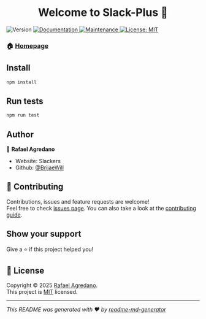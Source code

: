 <h1 align="center">Welcome to Slack-Plus 👋</h1>
<p>
  <img alt="Version" src="https://img.shields.io/badge/version-1.0.0-blue.svg?cacheSeconds=2592000" />
  <a href="https://github.com/BrijaeWill/Slack-Plus#readme" target="_blank">
    <img alt="Documentation" src="https://img.shields.io/badge/documentation-yes-brightgreen.svg" />
  </a>
  <a href="https://github.com/BrijaeWill/Slack-Plus/graphs/commit-activity" target="_blank">
    <img alt="Maintenance" src="https://img.shields.io/badge/Maintained%3F-yes-green.svg" />
  </a>
  <a href="https://github.com/BrijaeWill/Slack-Plus/blob/master/LICENSE" target="_blank">
    <img alt="License: MIT" src="https://img.shields.io/github/license/BrijaeWill/Slack-Plus" />
  </a>
</p>

### 🏠 [Homepage](https://github.com/BrijaeWill/Slack-Plus#readme)

## Install

```sh
npm install
```

## Run tests

```sh
npm run test
```

## Author

👤 **Rafael Agredano**

* Website: Slackers
* Github: [@BrijaeWill](https://github.com/BrijaeWill)

## 🤝 Contributing

Contributions, issues and feature requests are welcome!<br />Feel free to check [issues page](https://github.com/BrijaeWill/Slack-Plus/issues). You can also take a look at the [contributing guide](https://github.com/BrijaeWill/Slack-Plus/blob/master/CONTRIBUTING.md).

## Show your support

Give a ⭐️ if this project helped you!

## 📝 License

Copyright © 2025 [Rafael Agredano](https://github.com/BrijaeWill).<br />
This project is [MIT](https://github.com/BrijaeWill/Slack-Plus/blob/master/LICENSE) licensed.

***
_This README was generated with ❤️ by [readme-md-generator](https://github.com/kefranabg/readme-md-generator)_